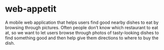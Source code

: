 web-appetit
===========
A mobile web application that helps users find good nearby dishes to eat by browsing through pictures. Often people  don’t know which restaurant to eat at, so we want to let users browse through photos of tasty-looking dishes to find something good and then help give them directions to where to buy the dish.